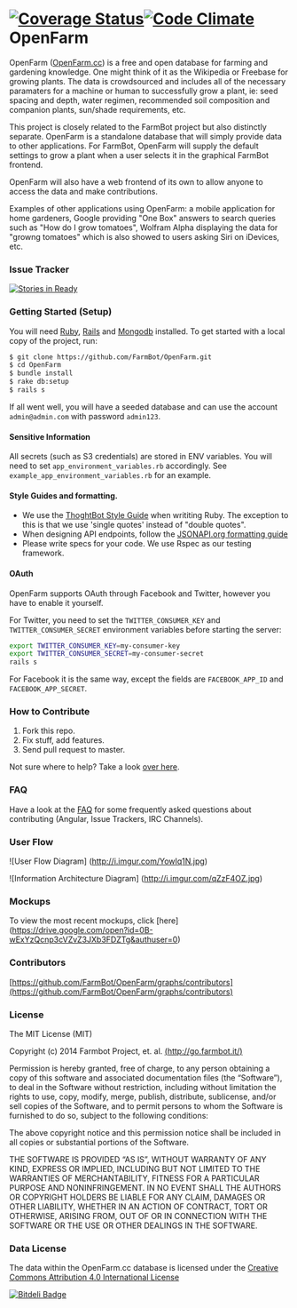[![Coverage Status](https://coveralls.io/repos/FarmBot/OpenFarm/badge.png)](https://coveralls.io/r/FarmBot/OpenFarm)[![Code Climate](https://codeclimate.com/github/FarmBot/OpenFarm/badges/gpa.svg)](https://codeclimate.com/github/FarmBot/OpenFarm)
OpenFarm
========

OpenFarm ([OpenFarm.cc](http://openfarm.cc)) is a free and open database for farming and gardening knowledge. One might think of it as the Wikipedia or Freebase for growing plants. The data is crowdsourced and includes all of the necessary paramaters for a machine or human to successfully grow a plant, ie: seed spacing and depth, water regimen, recommended soil composition and companion plants, sun/shade requirements, etc.

This project is closely related to the FarmBot project but also distinctly separate. OpenFarm is a standalone database that will simply provide data to other applications. For FarmBot, OpenFarm will supply the default settings to grow a plant when a user selects it in the graphical FarmBot frontend.

OpenFarm will also have a web frontend of its own to allow anyone to access the data and make contributions.

Examples of other applications using OpenFarm: a mobile application for home gardeners, Google providing "One Box" answers to search queries such as "How do I grow tomatoes", Wolfram Alpha displaying the data for "growng tomatoes" which is also showed to users asking Siri on iDevices, etc.

### Issue Tracker

[![Stories in Ready](https://badge.waffle.io/FarmBot/OpenFarm.png?label=ready)](http://waffle.io/FarmBot/OpenFarm)

### Getting Started (Setup)

You will need [Ruby](http://www.ruby-lang.org/en/), [Rails](http://rubyonrails.org/) and [Mongodb](http://docs.mongodb.org/manual/installation/) installed. To get started with a local copy of the project, run:

```bash
$ git clone https://github.com/FarmBot/OpenFarm.git
$ cd OpenFarm
$ bundle install
$ rake db:setup
$ rails s
```

If all went well, you will have a seeded database and can use the account `admin@admin.com` with password `admin123`.

#### Sensitive Information

All secrets (such as S3 credentials) are stored in ENV variables. You will need to set `app_environment_variables.rb` accordingly. See `example_app_environment_variables.rb` for an example.

#### Style Guides and formatting.

 * We use the [ThoghtBot Style Guide](https://github.com/thoughtbot/guides/tree/master/style) when writiting Ruby. The exception to this is that we use 'single quotes' instead of "double quotes".
 * When designing API endpoints, follow the [JSONAPI.org formatting guide](http://jsonapi.org/format/)
 * Please write specs for your code. We use Rspec as our testing framework.

#### OAuth

OpenFarm supports OAuth through Facebook and Twitter, however you have to enable it yourself.

For Twitter, you need to set the `TWITTER_CONSUMER_KEY` and `TWITTER_CONSUMER_SECRET` environment variables before starting the server:

```bash
export TWITTER_CONSUMER_KEY=my-consumer-key
export TWITTER_CONSUMER_SECRET=my-consumer-secret
rails s
```

For Facebook it is the same way, except the fields are `FACEBOOK_APP_ID` and `FACEBOOK_APP_SECRET`.

### How to Contribute

 1. Fork this repo.
 2. Fix stuff, add features.
 3. Send pull request to master.

Not sure where to help? Take a look [over here](http://waffle.io/FarmBot/OpenFarm).

### FAQ

Have a look at the [FAQ](https://github.com/FarmBot/OpenFarm/wiki/FAQ) for some frequently asked questions about contributing (Angular, Issue Trackers, IRC Channels).

### User Flow

![User Flow Diagram] (http://i.imgur.com/YowIq1N.jpg)

![Information Architecture Diagram] (http://i.imgur.com/qZzF4OZ.jpg)

### Mockups

To view the most recent mockups, click [here] (https://drive.google.com/open?id=0B-wExYzQcnp3cVZvZ3JXb3FDZTg&authuser=0)

### Contributors

[https://github.com/FarmBot/OpenFarm/graphs/contributors](https://github.com/FarmBot/OpenFarm/graphs/contributors)

### License

The MIT License (MIT)

Copyright (c) 2014 Farmbot Project, et. al. [(http://go.farmbot.it/)](http://go.farmbot.it/)

Permission is hereby granted, free of charge, to any person obtaining a copy of this software and associated documentation files (the “Software”), to deal in the Software without restriction, including without limitation the rights to use, copy, modify, merge, publish, distribute, sublicense, and/or sell copies of the Software, and to permit persons to whom the Software is furnished to do so, subject to the following conditions:

The above copyright notice and this permission notice shall be included in all copies or substantial portions of the Software.

THE SOFTWARE IS PROVIDED “AS IS”, WITHOUT WARRANTY OF ANY KIND, EXPRESS OR IMPLIED, INCLUDING BUT NOT LIMITED TO THE WARRANTIES OF MERCHANTABILITY, FITNESS FOR A PARTICULAR PURPOSE AND NONINFRINGEMENT. IN NO EVENT SHALL THE AUTHORS OR COPYRIGHT HOLDERS BE LIABLE FOR ANY CLAIM, DAMAGES OR OTHER LIABILITY, WHETHER IN AN ACTION OF CONTRACT, TORT OR OTHERWISE, ARISING FROM, OUT OF OR IN CONNECTION WITH THE SOFTWARE OR THE USE OR OTHER DEALINGS IN THE SOFTWARE.

### Data License

The data within the OpenFarm.cc database is licensed under the [Creative Commons Attribution 4.0 International License](http://creativecommons.org/licenses/by/4.0/)

[![Bitdeli Badge](https://d2weczhvl823v0.cloudfront.net/FarmBot/openfarm/trend.png)](https://bitdeli.com/free "Bitdeli Badge")

